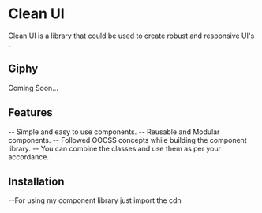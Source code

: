 # Clean UI

Clean UI is a library that could be used to create robust and responsive UI's .

## Giphy

Coming Soon...

## Features
-- Simple and easy to use components.
-- Reusable and Modular components.
-- Followed OOCSS concepts while building the component library.
-- You can combine the classes and use them as per your accordance.

## Installation

--For using my component library just import the cdn 

